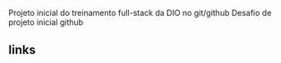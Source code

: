 Projeto inicial do treinamento full-stack da DIO no git/github
Desafio de projeto inicial github
## links
